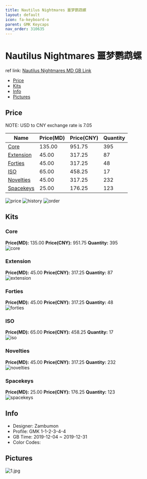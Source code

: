 ```yaml
---
title: Nautilus Nightmares 噩梦鹦鹉螺
layout: default
icon: fa-keyboard-o
parent: GMK Keycaps
nav_order: 310635
---
```


# Nautilus Nightmares 噩梦鹦鹉螺

ref link: [Nautilus Nightmares MD GB Link](https://drop.com/buy/drop-zambumon-gmk-nautilus-nightmares-keycap-set)  

* [Price](#price)  
* [Kits](#kits)  
* [Info](#info)  
* [Pictures](#pictures)  


## Price  
NOTE: USD to CNY exchange rate is 7.05

| Name          | Price(MD)    |  Price(CNY) | Quantity |
| ------------- | ------------ |  ---------- | -------- |
|[Core](#core)|135.00|951.75|395|
|[Extension](#extension)|45.00|317.25|87|
|[Forties](#forties)|45.00|317.25|48|
|[ISO](#iso)|65.00|458.25|17|
|[Novelties](#novelties)|45.00|317.25|232|
|[Spacekeys](#spacekeys)|25.00|176.25|123|

<img src="{{ 'assets/images/gmk-keycaps/nautilusnightmares/price.jpg' | relative_url }}" alt="price" class="image featured">
<img src="{{ 'assets/images/gmk-keycaps/nautilusnightmares/history.PNG' | relative_url }}" alt="history" class="image featured">
<img src="{{ 'assets/images/gmk-keycaps/nautilusnightmares/order.PNG' | relative_url }}" alt="order" class="image featured">

## Kits  
### Core  
**Price(MD):** 135.00    **Price(CNY):** 951.75    **Quantity:** 395  
<img src="{{ 'assets/images/gmk-keycaps/nautilusnightmares/kits_pics/core.jpg' | relative_url }}" alt="core" class="image featured">

### Extension  
**Price(MD):** 45.00    **Price(CNY):** 317.25    **Quantity:** 87  
<img src="{{ 'assets/images/gmk-keycaps/nautilusnightmares/kits_pics/extension.jpg' | relative_url }}" alt="extension" class="image featured">

### Forties  
**Price(MD):** 45.00    **Price(CNY):** 317.25    **Quantity:** 48  
<img src="{{ 'assets/images/gmk-keycaps/nautilusnightmares/kits_pics/forties.jpg' | relative_url }}" alt="forties" class="image featured">

### ISO  
**Price(MD):** 65.00    **Price(CNY):** 458.25    **Quantity:** 17  
<img src="{{ 'assets/images/gmk-keycaps/nautilusnightmares/kits_pics/iso.jpg' | relative_url }}" alt="iso" class="image featured">

### Novelties  
**Price(MD):** 45.00    **Price(CNY):** 317.25    **Quantity:** 232  
<img src="{{ 'assets/images/gmk-keycaps/nautilusnightmares/kits_pics/novelties.jpg' | relative_url }}" alt="novelties" class="image featured">

### Spacekeys  
**Price(MD):** 25.00    **Price(CNY):** 176.25    **Quantity:** 123  
<img src="{{ 'assets/images/gmk-keycaps/nautilusnightmares/kits_pics/spacekeys.jpg' | relative_url }}" alt="spacekeys" class="image featured">


## Info  
* Designer: Zambumon  
* Profile: GMK 1-1-2-3-4-4  
* GB Time: 2019-12-04 ~ 2019-12-31  
* Color Codes:  


## Pictures  
<img src="{{ 'assets/images/gmk-keycaps/nautilusnightmares/rendering_pics/1.jpg' | relative_url }}" alt="1.jpg" class="image featured">
